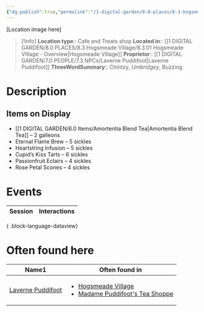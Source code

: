 ```yaml
---
{"dg-publish":true,"permalink":"/1-digital-garden/8-0-places/8-3-hogsmeade-village/8-3-05-madame-puddifoot-s-tea-shoppe/","tags":["#place","#hogsmeade","#shop"]}
---
```


[Location image here]
>[!info]
>**Location type**::  Cafe and Treats shop
>**Located in**:: [[1 DIGITAL GARDEN/8.0 PLACES/8.3 Hogsmeade Village/8.3.01 Hogsmeade VIllage - Overview\|Hogsmeade Village]]
>**Proprietor**:: [[1 DIGITAL GARDEN/7.0 PEOPLE/7.3 NPCs/Laverne Puddifoot\|Laverne Puddifoot]]
>**ThreeWordSummary**:: Chintzy, *Umbridgey*, Buzzing 

# Description


## Items on Display

- [[1 DIGITAL GARDEN/6.0 Items/Amortentia Blend Tea\|Amortentia Blend Tea]] – 2 galleons
- Eternal Flame Brew – 5 sickles
- Heartstring Infusion – 5 sickles
- Cupid’s Kiss Tarts – 6 sickles
- Passionfruit Eclairs – 4 sickles
- Rose Petal Scones – 4 sickles

# Events

| Session | Interactions |
| ------- | ------------ |

{ .block-language-dataview}

# Often found here

<div><table class="dataview table-view-table"><thead class="table-view-thead"><tr class="table-view-tr-header"><th class="table-view-th"><span>Name</span><span class="dataview small-text">1</span></th><th class="table-view-th"><span>Often found in</span></th></tr></thead><tbody class="table-view-tbody"><tr><td><span><a data-tooltip-position="top" aria-label="1 DIGITAL GARDEN/7.0 PEOPLE/7.3 NPCs/Laverne Puddifoot.md" data-href="1 DIGITAL GARDEN/7.0 PEOPLE/7.3 NPCs/Laverne Puddifoot.md" href="1 DIGITAL GARDEN/7.0 PEOPLE/7.3 NPCs/Laverne Puddifoot.md" class="internal-link" target="_blank" rel="noopener nofollow">Laverne Puddifoot</a></span></td><td><ul class="dataview dataview-ul dataview-result-list-ul"><li class="dataview-result-list-li"><span><a data-tooltip-position="top" aria-label="1 DIGITAL GARDEN/8.0 PLACES/8.3 Hogsmeade Village/8.3.01 Hogsmeade VIllage - Overview.md" data-href="1 DIGITAL GARDEN/8.0 PLACES/8.3 Hogsmeade Village/8.3.01 Hogsmeade VIllage - Overview.md" href="1 DIGITAL GARDEN/8.0 PLACES/8.3 Hogsmeade Village/8.3.01 Hogsmeade VIllage - Overview.md" class="internal-link" target="_blank" rel="noopener nofollow">Hogsmeade Village</a></span></li><li class="dataview-result-list-li"><span><a data-tooltip-position="top" aria-label="1 DIGITAL GARDEN/8.0 PLACES/8.3 Hogsmeade Village/8.3.05 Madame Puddifoot's Tea Shoppe.md" data-href="1 DIGITAL GARDEN/8.0 PLACES/8.3 Hogsmeade Village/8.3.05 Madame Puddifoot's Tea Shoppe.md" href="1 DIGITAL GARDEN/8.0 PLACES/8.3 Hogsmeade Village/8.3.05 Madame Puddifoot's Tea Shoppe.md" class="internal-link" target="_blank" rel="noopener nofollow">Madame Puddifoot's Tea Shoppe</a></span></li></ul></td></tr></tbody></table></div>
